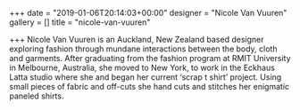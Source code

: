 +++
date = "2019-01-06T20:14:03+00:00"
designer = "Nicole Van Vuuren"
gallery = []
title = "nicole-van-vuuren"

+++
Nicole Van Vuuren is an Auckland, New Zealand based designer exploring fashion through mundane interactions between the body, cloth and garments. After graduating from the fashion program at RMIT University in Melbourne, Australia, she moved to New York, to work in the Eckhaus Latta studio where she and began her current ‘scrap t shirt’ project. Using small pieces of fabric and off-cuts she hand cuts and stitches her enigmatic paneled shirts.